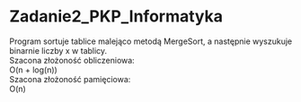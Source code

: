 # Zadanie2_PKP_Informatyka </br>
Program sortuje tablice malejąco metodą MergeSort, a następnie wyszukuje binarnie liczby x w tablicy.
<br>Szacona złożoność obliczeniowa:  </br>
O(n + log(n))
<br>Szacona złożoność pamięciowa:  </br>
O(n)
